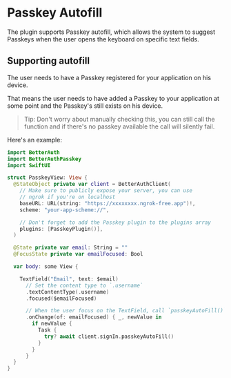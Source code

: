 # Passkey Autofill

The plugin supports Passkey autofill, which allows the system to suggest Passkeys when the user opens the keyboard on specific text fields.

## Supporting autofill

The user needs to have a Passkey registered for your application on his device.

That means the user needs to have added a Passkey to your application at some point and the Passkey's still exists on his device.

> Tip: Don't worry about manually checking this, you can still call the function and if there's no passkey available the call will silently fail.

Here's an example:

```swift
import BetterAuth
import BetterAuthPasskey
import SwiftUI

struct PasskeyView: View {
  @StateObject private var client = BetterAuthClient(
    // Make sure to publicly expose your server, you can use
    // ngrok if you're on localhost
    baseURL: URL(string: "https://xxxxxxxx.ngrok-free.app")!,
    scheme: "your-app-scheme://",

    // Don't forget to add the Passkey plugin to the plugins array
    plugins: [PasskeyPlugin()],
  )

  @State private var email: String = ""
  @FocusState private var emailFocused: Bool

  var body: some View {

    TextField("Email", text: $email)
      // Set the content type to `.username`
      .textContentType(.username)
      .focused($emailFocused)

      // When the user focus on the TextField, call `passkeyAutoFill()`
      .onChange(of: emailFocused) { _, newValue in
        if newValue {
          Task {
            try? await client.signIn.passkeyAutoFill()
          }
        }
      }
  }
}
```
